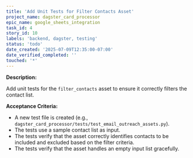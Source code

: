 ```yaml
---
title: 'Add Unit Tests for Filter Contacts Asset'
project_name: dagster_card_processor
epic_name: google_sheets_integration
task_id: 4
story_id: 10
labels: 'backend, dagster, testing'
status: 'todo'
date_created: '2025-07-09T12:35:00-07:00'
date_verified_completed: ''
touched: '*'
---
```


**Description:**

Add unit tests for the `filter_contacts` asset to ensure it correctly filters the contact list.

**Acceptance Criteria:**

- A new test file is created (e.g., `dagster_card_processor/tests/test_email_outreach_assets.py`).
- The tests use a sample contact list as input.
- The tests verify that the asset correctly identifies contacts to be included and excluded based on the filter criteria.
- The tests verify that the asset handles an empty input list gracefully.
